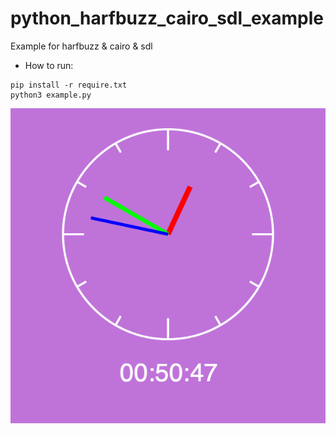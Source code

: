 # python_harfbuzz_cairo_sdl_example
Example for harfbuzz &amp; cairo &amp; sdl

*  How to run:    
```
pip install -r require.txt 
python3 example.py
```

![alt Clock with Cairo ](clock.png)

